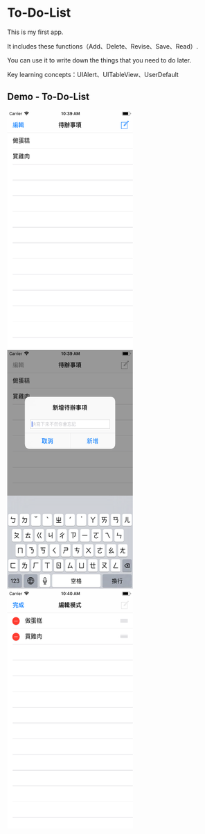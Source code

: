 # To-Do-List
This is my first app.

It includes these functions（Add、Delete、Revise、Save、Read）.

You can use it to write down the things that you need to do later.

Key learning concepts：UIAlert、UITableView、UserDefault

## Demo - To-Do-List

<img src="https://github.com/yuyuma17/To-Do-List/blob/master/Demo/d1.png?raw=true" width="290" height="550"> <img src="https://github.com/yuyuma17/To-Do-List/blob/master/Demo/d2.png?raw=true" width="290" height="550"> <img src="https://github.com/yuyuma17/To-Do-List/blob/master/Demo/d3.png?raw=true" width="290" height="550">
